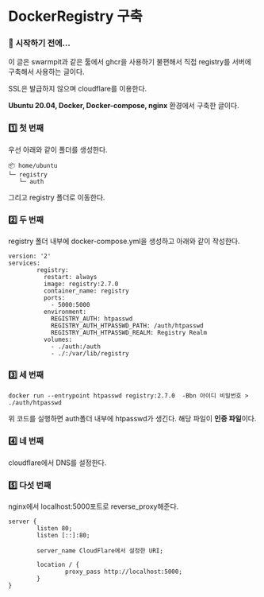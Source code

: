 # DockerRegistry 구축

### 🎊 시작하기 전에...

이 글은 swarmpit과 같은 툴에서 ghcr을 사용하기 불편해서 직접 registry를 서버에 구축해서 사용하는 글이다.

SSL은 발급하지 않으며 cloudflare를 이용한다.

**Ubuntu 20.04, Docker, Docker-compose, nginx** 환경에서 구축한 글이다.

### 1️⃣ 첫 번째

우선 아래와 같이 폴더를 생성한다.

```
📦 home/ubuntu
└─ registry
   └─ auth
```
그리고 registry 폴더로 이동한다.

### 2️⃣ 두 번째

registry 폴더 내부에 docker-compose.yml을 생성하고 아래와 같이 작성한다.

```
version: '2'
services:
        registry:
          restart: always
          image: registry:2.7.0
          container_name: registry
          ports:
            - 5000:5000
          environment:
            REGISTRY_AUTH: htpasswd
            REGISTRY_AUTH_HTPASSWD_PATH: /auth/htpasswd
            REGISTRY_AUTH_HTPASSWD_REALM: Registry Realm
          volumes:
            - ./auth:/auth
            - ./:/var/lib/registry
```

###  3️⃣ 세 번째

`docker run --entrypoint htpasswd registry:2.7.0  -Bbn 아이디 비밀번호 > ./auth/htpasswd`

위 코드를 실행하면 auth폴더 내부에 htpasswd가 생긴다. 해당 파일이 **인증 파일**이다.

### 4️⃣ 네 번째

cloudflare에서 DNS를 설정한다.

### 5️⃣ 다섯 번째

nginx에서 localhost:5000포트로 reverse_proxy해준다.

```
server {
        listen 80;
        listen [::]:80;

        server_name CloudFlare에서 설정한 URI;

        location / {
                proxy_pass http://localhost:5000;
        }
}
```

